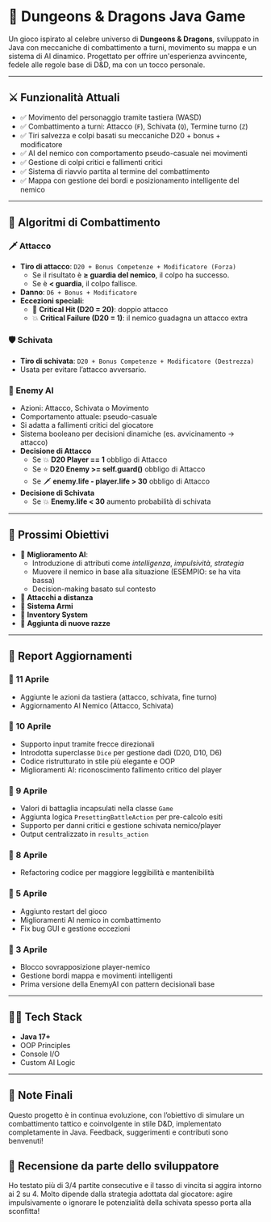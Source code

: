 # 🐉 Dungeons & Dragons Java Game

Un gioco ispirato al celebre universo di **Dungeons & Dragons**, sviluppato in Java con meccaniche di combattimento a turni, movimento su mappa e un sistema di AI dinamico. Progettato per offrire un'esperienza avvincente, fedele alle regole base di D&D, ma con un tocco personale.

---

## ⚔️ Funzionalità Attuali

- ✅ Movimento del personaggio tramite tastiera (WASD)
- ✅ Combattimento a turni: Attacco (`F`), Schivata (`Q`), Termine turno (`Z`)
- ✅ Tiri salvezza e colpi basati su meccaniche D20 + bonus + modificatore
- ✅ AI del nemico con comportamento pseudo-casuale nei movimenti
- ✅ Gestione di colpi critici e fallimenti critici
- ✅ Sistema di riavvio partita al termine del combattimento
- ✅ Mappa con gestione dei bordi e posizionamento intelligente del nemico
---

## 🧠 Algoritmi di Combattimento

### 🗡️ Attacco

- **Tiro di attacco**: `D20 + Bonus Competenze + Modificatore (Forza)`
  - Se il risultato è **≥ guardia del nemico**, il colpo ha successo.
  - Se è **< guardia**, il colpo fallisce.
- **Danno**: `D6 + Bonus + Modificatore`
- **Eccezioni speciali**:
  - 🎯 **Critical Hit (D20 = 20)**: doppio attacco
  - 💥 **Critical Failure (D20 = 1)**: il nemico guadagna un attacco extra

### 🛡️ Schivata

- **Tiro di schivata**: `D20 + Bonus Competenze + Modificatore (Destrezza)`
- Usata per evitare l’attacco avversario.

### 🤖 Enemy AI

- Azioni: Attacco, Schivata o Movimento
- Comportamento attuale: pseudo-casuale
- Si adatta a fallimenti critici del giocatore
- Sistema booleano per decisioni dinamiche (es. avvicinamento → attacco)
- **Decisione di Attacco**
     - Se 💥 **D20 Player == 1** obbligo di Attacco  
     - Se ⭐ **D20 Enemy >= self.guard()** obbligo di Attacco
     - Se 🗡️ **enemy.life - player.life > 30** obbligo di Attacco
- **Decisione di Schivata**
     - Se 💥 **Enemy.life < 30** aumento probabilità di schivata
---

## 🚧 Prossimi Obiettivi

- 🔁 **Miglioramento AI**: 
  - Introduzione di attributi come *intelligenza*, *impulsività*, *strategia*
  - Muovere il nemico in base alla situazione (ESEMPIO: se ha vita bassa)
  - Decision-making basato sul contesto
- 🌽 **Attacchi a distanza**
- 💪 **Sistema Armi**
- 🍜 **Inventory System**
- 🧕 **Aggiunta di nuove razze**

---

## 📝 Report Aggiornamenti

### 📅 11 Aprile
- Aggiunte le azioni da tastiera (attacco, schivata, fine turno)
- Aggiornamento AI Nemico (Attacco, Schivata)

### 📅 10 Aprile
- Supporto input tramite frecce direzionali
- Introdotta superclasse `Dice` per gestione dadi (D20, D10, D6)
- Codice ristrutturato in stile più elegante e OOP
- Miglioramenti AI: riconoscimento fallimento critico del player

### 📅 9 Aprile
- Valori di battaglia incapsulati nella classe `Game`
- Aggiunta logica `PresettingBattleAction` per pre-calcolo esiti
- Supporto per danni critici e gestione schivata nemico/player
- Output centralizzato in `results_action`

### 📅 8 Aprile
- Refactoring codice per maggiore leggibilità e mantenibilità

### 📅 5 Aprile
- Aggiunto restart del gioco
- Miglioramenti AI nemico in combattimento
- Fix bug GUI e gestione eccezioni

### 📅 3 Aprile
- Blocco sovrapposizione player-nemico
- Gestione bordi mappa e movimenti intelligenti
- Prima versione della EnemyAI con pattern decisionali base

---

## 👨‍💻 Tech Stack

- **Java 17+**
- OOP Principles
- Console I/O
- Custom AI Logic

---

## 📌 Note Finali

Questo progetto è in continua evoluzione, con l’obiettivo di simulare un combattimento tattico e coinvolgente in stile D&D, implementato completamente in Java. Feedback, suggerimenti e contributi sono benvenuti!

## 📄 Recensione da parte dello sviluppatore

Ho testato più di 3/4 partite consecutive e il tasso di vincita si aggira intorno ai 2 su 4. Molto dipende dalla strategia adottata dal giocatore: agire impulsivamente o ignorare le potenzialità della schivata spesso porta alla sconfitta!
